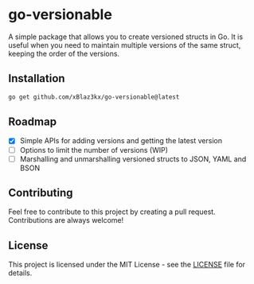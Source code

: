 # go-versionable

A simple package that allows you to create versioned structs in Go.
It is useful when you need to maintain multiple versions of the same struct, keeping the order of the versions.

## Installation

```bash
go get github.com/xBlaz3kx/go-versionable@latest
```

## Roadmap

- [x] Simple APIs for adding versions and getting the latest version
- [ ] Options to limit the number of versions (WIP)
- [ ] Marshalling and unmarshalling versioned structs to JSON, YAML and BSON

## Contributing

Feel free to contribute to this project by creating a pull request. Contributions are always welcome!

## License

This project is licensed under the MIT License - see the [LICENSE](LICENSE) file for details.

